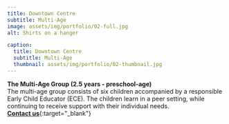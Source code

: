 ```yaml
---
title: Downtown Centre
subtitle: Multi-Age
image: assets/img/portfolio/02-full.jpg
alt: Shirts on a hanger

caption:
  title: Downtown Centre
  subtitle: Multi-Age
  thumbnail: assets/img/portfolio/02-thumbnail.jpg
---
```

**The Multi-Age Group (2.5 years - preschool-age)**  
The multi-age group consists of six children accompanied by a responsible Early Child Educator (ECE). The children learn in a peer setting, while continuing to receive support with their individual needs.  
[**Contact us**](https://37be2d10fns.typeform.com/to/P46qj3u9){:target="_blank"}